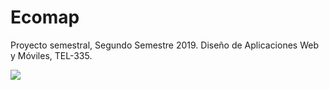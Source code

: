 # Ecomap

Proyecto semestral, Segundo Semestre 2019.
Diseño de Aplicaciones Web y Móviles, TEL-335.

![](https://matisanh.cl/stuff/LogoEcomap128x130.png)


